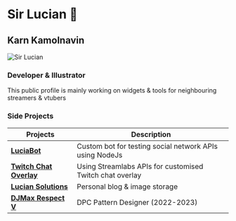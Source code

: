 # Sir Lucian 🎩
## Karn Kamolnavin

![Sir Lucian](https://lucian.solutions/images/155t.png)

### Developer & Illustrator
This public profile is mainly working on widgets & tools for neighbouring streamers & vtubers

### Side Projects
| Projects | Description |
| ---- | ---- |
| [**LuciaBot**](https://github.com/lucidkarn/luciabot) | Custom bot for testing social network APIs using NodeJs |
| [**Twitch Chat Overlay**](https://github.com/lucidkarn/tw-custom-chat-overlay) | Using Streamlabs APIs for customised Twitch chat overlay |
| [**Lucian Solutions**](https://lucian.solutions/) | Personal blog & image storage |
| [**DJMax Respect V**](https://store.steampowered.com/app/960170/DJMAX_RESPECT_V/) | DPC Pattern Designer (2022-2023) |

<!--
**lucidkarn/lucidkarn** is a ✨ _special_ ✨ repository because its `README.md` (this file) appears on your GitHub profile.

Here are some ideas to get you started:

- 🔭 I’m currently working on ...
- 🌱 I’m currently learning ...
- 👯 I’m looking to collaborate on ...
- 🤔 I’m looking for help with ...
- 💬 Ask me about ...
- 📫 How to reach me: ...
- 😄 Pronouns: ...
- ⚡ Fun fact: ...
-->
